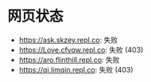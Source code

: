 # 网页状态
- https://ask.skzey.repl.co: 失败
- https://Love.cfvqw.repl.co: 失败 (403)
- https://aro.flinthill.repl.co: 失败
- https://qi.limqin.repl.co: 失败 (403)
